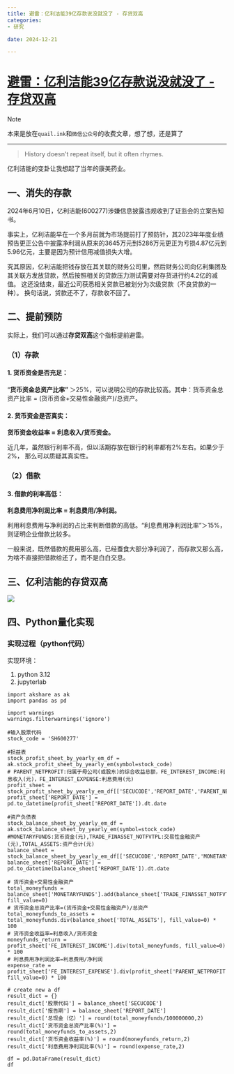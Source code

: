 ```yaml
---
title: 避雷：亿利洁能39亿存款说没就没了 - 存贷双高
categories:
- 研究

date: 2024-12-21

---
```


# [避雷：亿利洁能39亿存款说没就没了 - 存贷双高](https://github.com/chinobing/chinobing.github.io/issues/22)

> [!NOTE]
> 本来是放在`quail.ink`和`微信公众号`的收费文章，想了想，还是算了
---

> History doesn't repeat itself, but it often rhymes.

亿利洁能的变卦让我想起了当年的康美药业。

## 一、消失的存款
2024年6月10日，亿利洁能(600277)涉嫌信息披露违规收到了证监会的立案告知书。

事实上，亿利洁能早在一个多月前就为市场提前打了预防针，其2023年年度业绩预告更正公告中披露净利润从原来的3645万元到5286万元更正为亏损4.87亿元到5.96亿元，主要是因为预计信用减值损失大增。

究其原因，亿利洁能把钱存放在其关联的财务公司里，然后财务公司向亿利集团及其关联方发放贷款，然后按照相关的贷款压力测试需要对存货进行约4.2亿的减值。 这还没结束，最近公司获悉相关贷款已被划分为次级贷款（不良贷款的一种）。 换句话说，贷款还不了，存款收不回了。

## 二、提前预防
实际上，我们可以通过**存贷双高**这个指标提前避雷。

### （1）存款
#### 1. 货币资金是否充足：
“**货币资金总资产比率”** ＞25%，可以说明公司的存款比较高。其中：货币资金总资产比率 = (货币资金+交易性金融资产)/总资产。

#### 2. 货币资金是否真实：
**货币资金收益率 = 利息收入/货币资金。**

近几年，虽然银行利率不高，但以活期存放在银行的利率都有2%左右。如果少于2%， 那么可以质疑其真实性。

### （2）借款
#### 3. 借款的利率高低：
**利息费用净利润比率 = 利息费用/净利润。**

利用利息费用与净利润的占比来判断借款的高低。“利息费用净利润比率”＞15%，则证明企业借款比较多。

一般来说，既然借款的费用那么高，已经蚕食大部分净利润了，而存款又那么高，为啥不直接把借款给还了，而不是白白交息。

## 三、亿利洁能的存贷双高
![](https://pic.f10.org/i/2024/06/11/145309-1.png)

## 四、Python量化实现

### 实现过程（python代码）
实现环境：
1. python 3.12
2. jupyterlab


```
import akshare as ak
import pandas as pd

import warnings
warnings.filterwarnings('ignore')
```

```
#输入股票代码
stock_code = 'SH600277'
```

```
#损益表
stock_profit_sheet_by_yearly_em_df = ak.stock_profit_sheet_by_yearly_em(symbol=stock_code)
# PARENT_NETPROFIT:归属于母公司(或股东)的综合收益总额，FE_INTEREST_INCOME:利息收入(元)，FE_INTEREST_EXPENSE:利息费用(元)
profit_sheet = stock_profit_sheet_by_yearly_em_df[['SECUCODE','REPORT_DATE','PARENT_NETPROFIT','FE_INTEREST_INCOME','FE_INTEREST_EXPENSE']]
profit_sheet['REPORT_DATE'] = pd.to_datetime(profit_sheet['REPORT_DATE']).dt.date

#资产负债表
stock_balance_sheet_by_yearly_em_df = ak.stock_balance_sheet_by_yearly_em(symbol=stock_code)
#MONETARYFUNDS:货币资金(元),TRADE_FINASSET_NOTFVTPL:交易性金融资产(元),TOTAL_ASSETS:资产合计(元)
balance_sheet = stock_balance_sheet_by_yearly_em_df[['SECUCODE','REPORT_DATE','MONETARYFUNDS','TRADE_FINASSET_NOTFVTPL','TOTAL_ASSETS']]
balance_sheet['REPORT_DATE'] = pd.to_datetime(balance_sheet['REPORT_DATE']).dt.date

```

```
# 货币资金+交易性金融资产
total_moneyfunds = balance_sheet['MONETARYFUNDS'].add(balance_sheet['TRADE_FINASSET_NOTFVTPL'], fill_value=0) 
# 货币资金总资产比率=(货币资金+交易性金融资产)/总资产
total_moneyfunds_to_assets = total_moneyfunds.div(balance_sheet['TOTAL_ASSETS'], fill_value=0) * 100
# 货币资金收益率=利息收入/货币资金
moneyfunds_return = profit_sheet['FE_INTEREST_INCOME'].div(total_moneyfunds, fill_value=0) * 100
# 利息费用净利润比率=利息费用/净利润
expense_rate = profit_sheet['FE_INTEREST_EXPENSE'].div(profit_sheet['PARENT_NETPROFIT'], fill_value=0) * 100

# create new a df
result_dict = {}
result_dict['股票代码'] = balance_sheet['SECUCODE']
result_dict['报告期'] = balance_sheet['REPORT_DATE']
result_dict['总现金（亿）'] = round(total_moneyfunds/100000000,2)
result_dict['货币资金总资产比率(%)'] = round(total_moneyfunds_to_assets,2)
result_dict['货币资金收益率(%)'] = round(moneyfunds_return,2)
result_dict['利息费用净利润比率(%)'] = round(expense_rate,2)

df = pd.DataFrame(result_dict)
df
```
